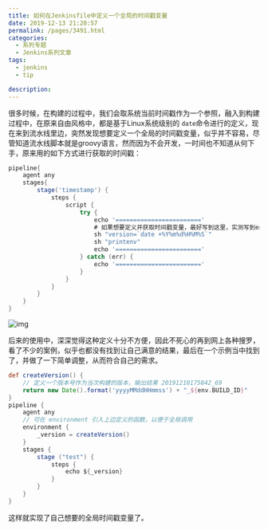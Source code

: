 ```yaml
---
title: 如何在Jenkinsfile中定义一个全局的时间戳变量
date: 2019-12-13 21:20:57
permalink: /pages/3491.html
categories: 
  - 系列专题
  - Jenkins系列文章
tags: 
  - jenkins
  - tip

description: 
---
```


很多时候，在构建的过程中，我们会取系统当前时间戳作为一个参照，融入到构建过程中，在原来自由风格中，都是基于Linux系统级别的 `date`命令进行的定义，现在来到流水线里边，突然发现想要定义一个全局的时间戳变量，似乎并不容易，尽管知道流水线脚本就是groovy语言，然而因为不会开发，一时间也不知道从何下手，原来用的如下方式进行获取的时间戳：

```groovy
pipeline{
    agent any
    stages{
        stage('timestamp') {
            steps {
                script {
                    try {
                        echo '========================'
                        # 如果想要定义并获取时间戳变量，最好写到这里，实测写到environment是违规的语法
                        sh "version=`date +%Y%m%d%H%M%S`"
                        sh "printenv"
                        echo '========================'
                    } catch (err) {
                        echo '========================'
                    }
                }
            }       
        }
    }
}
```

![img](http://t.eryajf.net/imgs/2021/09/93f04bae072e7740.jpg)

后来的使用中，深深觉得这种定义十分不方便，因此不死心的再到网上各种搜罗，看了不少的案例，似乎也都没有找到让自己满意的结果，最后在一个示例当中找到了，并做了一下简单调整，从而符合自己的需求。

```groovy
def createVersion() {
    // 定义一个版本号作为当次构建的版本，输出结果 20191210175842_69
    return new Date().format('yyyyMMddHHmmss') + "_${env.BUILD_ID}"
}
pipeline {
    agent any
    // 可在 environment 引入上边定义的函数，以便于全局调用
    environment {
        _version = createVersion()
    }
    stages {
        stage ("test") {
            steps {
                echo ${_version}
            }
        }
    }
}
```

这样就实现了自己想要的全局时间戳变量了。

